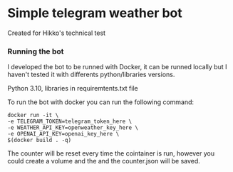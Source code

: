 # Simple telegram weather bot

Created for Hikko's technical test

### Running the bot

I developed the bot to be runned with Docker, it can be runned locally but I haven't tested it with differents python/libraries versions.

Python 3.10, libraries in requiremtents.txt file

To run the bot with docker you can run the following command:
```
docker run -it \
-e TELEGRAM_TOKEN=telegram_token_here \
-e WEATHER_API_KEY=openweather_key_here \
-e OPENAI_API_KEY=openai_key_here \
$(docker build . -q)
```

The counter will be reset every time the cointainer is run, however you could create a volume and the and the counter.json will be saved.
